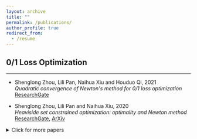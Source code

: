 ```yaml
---
layout: archive
title: ""
permalink: /publications/
author_profile: true
redirect_from:
  - /resume
---
```

 
## 0/1 Loss Optimization 
---
 
* Shenglong Zhou, Lili Pan, Naihua Xiu and Houduo Qi, 2021 <br>
  *Quadratic convergence of Newton's method for 0/1 loss optimization* <br>
  [ResearchGate](https://www.researchgate.net/publication/350442413)
  
* Shenglong Zhou, Lili Pan and Naihua Xiu, 2020 <br>
  *Heaviside set constrained optimization: optimality and Newton method* <br>
  [ResearchGate](https://www.researchgate.net/publication/343362652),  [ArXiv](https://arxiv.org/abs/2007.15737)
   
<details markdown="1">
  <summary> Click for more papers </summary> 
    
* Shenglong Zhou, Ziyan Luo and Naihua Xiu, 2021 <br> 
  *Computing one-bit compressive sensing via double-sparsity constrained optimization* <br> 
  [ResearchGate](https://www.researchgate.net/publication/348371863),
  [ArXiv](https://arxiv.org/abs/2101.03599),
  [Code](https://github.com/ShenglongZhou/GPSP)<br>
    
* Huajun Wang, Yuanhai Shao,  Shenglong Zhou, Ce Zhang and Naihua Xiu, 2019 <br>
  *Support vector machine classifier via $L_{0/1}$ soft-margin loss* <br>
  [ResearchGate](https://www.researchgate.net/publication/338717629), 
  [ArXiv](https://arxiv.org/abs/1912.07418), 
  [Code](https://github.com/Huajun-Wang/L01ADMM) <br> 
     
</details> 
 
 
